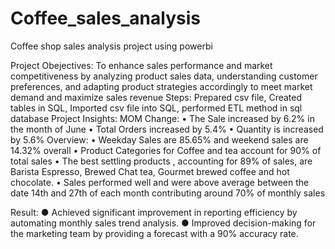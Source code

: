 # Coffee_sales_analysis
Coffee shop sales analysis project using powerbi 

Project Obejectives:
To enhance sales performance and market competitiveness by analyzing product sales data, understanding customer preferences, and adapting product strategies accordingly to meet market demand and maximize sales 
revenue
Steps: Prepared csv file, Created tables in SQL, Imported csv file into SQL, performed ETL method in sql database
Project Insights: 
 MOM Change:
 • The Sale increased by 6.2% in the month of June
 • Total Orders  increased by 5.4%
 • Quantity is increased by 5.6%
 Overview:
 • Weekday Sales are 85.65% and  weekend sales are  14.32% overall
 • Product Categories for Coffee and tea account for 90% of total sales
 • The best settling products , accounting for 89% of sales, are  Barista Espresso, 
Brewed Chat tea, Gourmet brewed coffee and hot chocolate.
 • Sales performed  well and were above average between  the date 14th and  27th of 
each month contributing around 70% of monthly sales


Result:
●	Achieved significant improvement in reporting efficiency by automating monthly sales trend analysis.
●	Improved decision-making for the marketing team by providing a forecast with a 90% accuracy rate.


